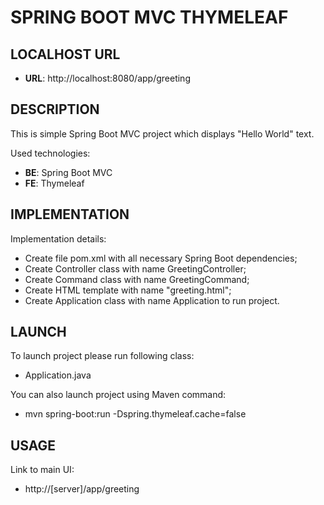 SPRING BOOT MVC THYMELEAF
=========================


LOCALHOST URL
-------------

* **URL**: http://localhost:8080/app/greeting


DESCRIPTION
-----------

This is simple Spring Boot MVC project which displays "Hello World" text. 

Used technologies:
* **BE**: Spring Boot MVC
* **FE**: Thymeleaf


IMPLEMENTATION
-----------

Implementation details:
* Create file pom.xml with all necessary Spring Boot dependencies;
* Create Controller class with name GreetingController;
* Create Command class with name GreetingCommand;
* Create HTML template with name "greeting.html";
* Create Application class with name Application to run project.
  

LAUNCH
------

To launch project please run following class: 
* Application.java

You can also launch project using Maven command:
* mvn spring-boot:run -Dspring.thymeleaf.cache=false


USAGE
-----

Link to main UI:
* http://[server]/app/greeting